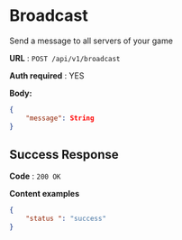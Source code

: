 # Broadcast

Send a message to all servers of your game

**URL** : `POST /api/v1/broadcast`

**Auth required** : YES

**Body:**
```json
{
    "message": String
}
```
## Success Response

**Code** : `200 OK`

**Content examples**

```json
{
    "status ": "success"
}
```